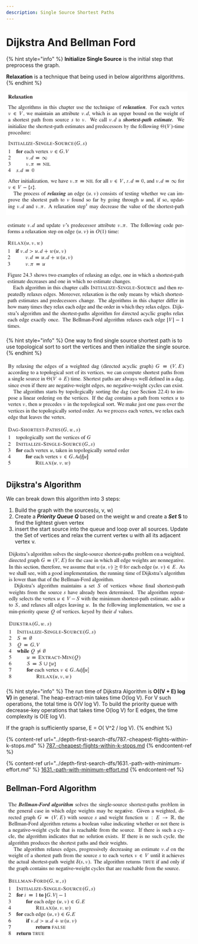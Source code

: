 ```yaml
---
description: Single Source Shortest Paths
---
```


# Dijkstra And Bellman Ford

{% hint style="info" %}
**Initialize Single Source** is the initial step that preprocess the graph.

**Relaxation** is a technique that being used in below algorithms algorithms.
{% endhint %}

![Initialization Single Source](<../.gitbook/assets/image (3).png>)

![Relax](<../.gitbook/assets/image (4).png>)

{% hint style="info" %}
One way to find single source shortest path is to use topological sort to sort the vertices and then initialize the single source.
{% endhint %}

![Single Source Shortest Paths in Directed Acyclic graphs](<../.gitbook/assets/image (7).png>)

## Dijkstra's Algorithm

We can break down this algorithm into 3 steps:

1. Build the graph with the sources(u, v, w)
2. Create a _**Priority Queue Q**_ based on the weight w and create a _**Set**_  **S** to find the lightest given vertex
3. insert the start source into the queue and loop over all sources. Update the Set of vertices and relax the current vertex u with all its adjacent vertex v.

![Dijkstra's Algorithm Template](<../.gitbook/assets/image (6).png>)

{% hint style="info" %}
The run time of Dijkstra Algorithm is **O((V + E) log V)** in general. The heap-extract-min takes time O(log V). For V such operations, the total time is O(V log V). To build the priority queue with decrease-key operations that takes time O(log V) for E edges, the time complexity is O(E log V).&#x20;

If the graph is sufficiently sparse, E = O( V^2 / log V).
{% endhint %}

{% content-ref url="../depth-first-search-dfs/787.-cheapest-flights-within-k-stops.md" %}
[787.-cheapest-flights-within-k-stops.md](../depth-first-search-dfs/787.-cheapest-flights-within-k-stops.md)
{% endcontent-ref %}

{% content-ref url="../depth-first-search-dfs/1631.-path-with-minimum-effort.md" %}
[1631.-path-with-minimum-effort.md](../depth-first-search-dfs/1631.-path-with-minimum-effort.md)
{% endcontent-ref %}



## Bellman-Ford Algorithm

![Bellman Ford Algorithm Template](<../.gitbook/assets/image (5).png>)
